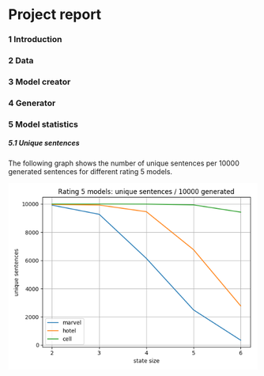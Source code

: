 # Project report

### 1 Introduction

### 2 Data

### 3 Model creator

### 4 Generator

### 5 Model statistics

##### 5.1 Unique sentences
The following graph shows the number of unique sentences per 10000 generated sentences for different rating 5 models.

![Unique sentences](rating_5_unique.png)
